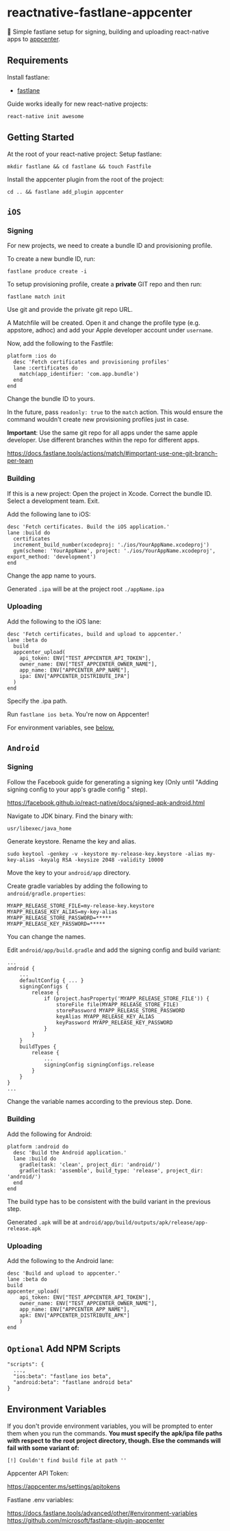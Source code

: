 # reactnative-fastlane-appcenter

🚀 Simple fastlane setup for signing, building and uploading react-native apps to [appcenter](https://appcenter.ms).


## Requirements

Install fastlane:

- [fastlane](https://docs.fastlane.tools/getting-started/ios/setup/)

Guide works ideally for new react-native projects:

`react-native init awesome`

## Getting Started

At the root of your react-native project: Setup fastlane:

`mkdir fastlane && cd fastlane && touch Fastfile`

Install the appcenter plugin from the root of the project:

`cd .. && fastlane add_plugin appcenter`

## `iOS`

### Signing

For new projects, we need to create a bundle ID and provisioning profile.

To create a new bundle ID, run:

`fastlane produce create -i`

To setup provisioning profile, create a **private** GIT repo and then run:

`fastlane match init`

Use git and provide the private git repo URL.

A Matchfile will be created. Open it and change the profile type (e.g. appstore, adhoc) and add your Apple developer account under `username`.

Now, add the following to the Fastfile:

    platform :ios do    
      desc 'Fetch certificates and provisioning profiles'
      lane :certificates do
        match(app_identifier: 'com.app.bundle')
      end
    end

Change the bundle ID to yours.

In the future, pass `readonly: true` to the `match` action. This would ensure the command wouldn't create new provisioning profiles just in case.

**Important**: Use the same git repo for all apps under the same apple developer. Use different branches within the repo for different apps.  

https://docs.fastlane.tools/actions/match/#important-use-one-git-branch-per-team

### Building

If this is a new project: Open the project in Xcode. Correct the bundle ID. Select a development team. Exit.

Add the following lane to iOS:

    desc 'Fetch certificates. Build the iOS application.'
    lane :build do
      certificates
      increment_build_number(xcodeproj: './ios/YourAppName.xcodeproj')
      gym(scheme: 'YourAppName', project: './ios/YourAppName.xcodeproj', export_method: 'development')
    end

Change the app name to yours.

Generated `.ipa` will be at the project root `./appName.ipa`

### Uploading

Add the following to the iOS lane:

    desc 'Fetch certificates, build and upload to appcenter.'
    lane :beta do
      build
      appcenter_upload(
        api_token: ENV["TEST_APPCENTER_API_TOKEN"],
        owner_name: ENV["TEST_APPCENTER_OWNER_NAME"],
        app_name: ENV["APPCENTER_APP_NAME"],
        ipa: ENV["APPCENTER_DISTRIBUTE_IPA"]
      )
    end

Specify the .ipa path.

Run `fastlane ios beta`. You're now on Appcenter!

For environment variables, see [below.](#environment-variables)

## `Android`

### Signing

Follow the Facebook guide for generating a signing key (Only until "Adding signing config to your app's gradle config
" step).

https://facebook.github.io/react-native/docs/signed-apk-android.html

Navigate to JDK binary. Find the binary with:

`usr/libexec/java_home`

Generate keystore. Rename the key and alias.

`sudo keytool -genkey -v -keystore my-release-key.keystore -alias my-key-alias -keyalg RSA -keysize 2048 -validity 10000`

Move the key to your `android/app` directory.

Create gradle variables by adding the following to `android/gradle.properties`:

    MYAPP_RELEASE_STORE_FILE=my-release-key.keystore
    MYAPP_RELEASE_KEY_ALIAS=my-key-alias
    MYAPP_RELEASE_STORE_PASSWORD=*****
    MYAPP_RELEASE_KEY_PASSWORD=*****

You can change the names.

Edit `android/app/build.gradle` and add the signing config and build variant:

    ...
    android {
        ...
        defaultConfig { ... }
        signingConfigs {
            release {
                if (project.hasProperty('MYAPP_RELEASE_STORE_FILE')) {
                    storeFile file(MYAPP_RELEASE_STORE_FILE)
                    storePassword MYAPP_RELEASE_STORE_PASSWORD
                    keyAlias MYAPP_RELEASE_KEY_ALIAS
                    keyPassword MYAPP_RELEASE_KEY_PASSWORD
                }
            }
        }
        buildTypes {
            release {
                ...
                signingConfig signingConfigs.release
            }
        }
    }
    ...

Change the variable names according to the previous step. Done.

### Building

Add the following for Android:

    platform :android do
      desc 'Build the Android application.'
      lane :build do
        gradle(task: 'clean', project_dir: 'android/')
        gradle(task: 'assemble', build_type: 'release', project_dir: 'android/')
      end
    end

The build type has to be consistent with the build variant in the previous step.

Generated `.apk` will be at `android/app/build/outputs/apk/release/app-release.apk`

### Uploading

Add the following to the Android lane:

    desc 'Build and upload to appcenter.'
    lane :beta do
    build
    appcenter_upload(
        api_token: ENV["TEST_APPCENTER_API_TOKEN"],
        owner_name: ENV["TEST_APPCENTER_OWNER_NAME"],
        app_name: ENV["APPCENTER_APP_NAME"],
        apk: ENV["APPCENTER_DISTRIBUTE_APK"]
        )
    end

## `Optional` Add NPM Scripts

    "scripts": {
      ...,
      "ios:beta": "fastlane ios beta",
      "android:beta": "fastlane android beta"
    }


## Environment Variables

If you don't provide environment variables, you will be prompted to enter them when you run the commands. **You must specify the apk/ipa file paths with respect to the root project directory, though. Else the commands will fail with some variant of:**

`[!] Couldn't find build file at path ''`

Appcenter API Token:

https://appcenter.ms/settings/apitokens

Fastlane .env variables:

https://docs.fastlane.tools/advanced/other/#environment-variables
https://github.com/microsoft/fastlane-plugin-appcenter
